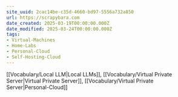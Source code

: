 ```yaml
---
site_uuid: 2cac14be-c35d-4660-bd97-5556a732a850
url: https://scrapybara.com
date_created: 2025-03-19T00:00:00.000Z
date_modified: 2025-03-24T00:00:00.000Z
tags:
- Virtual-Machines
- Home-Labs
- Personal-Cloud
- Self-Hosting-Cloud
---
```






















[[Vocabulary/Local LLM|Local LLMs]], [[Vocabulary/Virtual Private Server|Virtual Private Server]], [[Vocabulary/Virtual Private Server|Personal-Cloud]]

